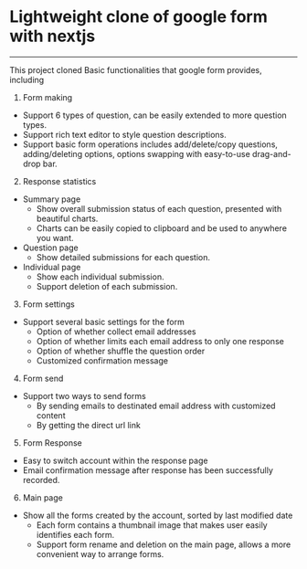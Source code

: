 # Lightweight clone of google form with nextjs
---
This project cloned Basic functionalities that google form provides, including
1. Form making
- Support 6 types of question, can be easily extended to more question types.
- Support rich text editor to style question descriptions.
- Support basic form operations includes add/delete/copy questions, adding/deleting options, options swapping with easy-to-use drag-and-drop bar.
2. Response statistics
- Summary page
    - Show overall submission status of each question, presented with beautiful charts.
    - Charts can be easily copied to clipboard and be used to anywhere you want.
- Question page
    - Show detailed submissions for each question.
- Individual page
    - Show each individual submission.
    - Support deletion of each submission.
3. Form settings
- Support several basic settings for the form
    - Option of whether collect email addresses
    - Option of whether limits each email address to only one response
    - Option of whether shuffle the question order
    - Customized confirmation message
4. Form send
- Support two ways to send forms
    - By sending emails to destinated email address with customized content
    - By getting the direct url link
5. Form Response
- Easy to switch account within the response page
- Email confirmation message after response has been successfully recorded.
6. Main page
- Show all the forms created by the account, sorted by last modified date
    - Each form contains a thumbnail image that makes user easily identifies each form.
    - Support form rename and deletion on the main page, allows a more convenient way to arrange forms.
